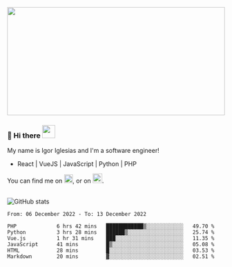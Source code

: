 <img src="https://c.tenor.com/KjVxfRrrncUAAAAd/matrix.gif" width="100%" height="250px">

### 🔭 Hi there <img src="https://raw.githubusercontent.com/MartinHeinz/MartinHeinz/master/wave.gif" width="30px">


My name is Igor Iglesias and I'm a software engineer!
<br>

<ul>
  <li> React | VueJS | JavaScript | Python | PHP </li>
</ul>
You can find me on <a href="https://twitter.com/IgorIglesias5"><img src="https://i.imgur.com/JLLlB5S.png" width="20px"></a>, or on <a href="https://www.linkedin.com/in/igor-iglesias-62478428/"><img src="https://i.imgur.com/PXyIkWx.png" width="22px"></a>.

<br>
<br>

![GitHub stats](https://github-readme-stats.vercel.app/api?username=igoiglesias&show_icons=true&count_private=true&theme=chartreuse-dark&hide_title=true)

<!--START_SECTION:waka-->

```text
From: 06 December 2022 - To: 13 December 2022

PHP             6 hrs 42 mins   ████████████▒░░░░░░░░░░░░   49.70 %
Python          3 hrs 28 mins   ██████▒░░░░░░░░░░░░░░░░░░   25.74 %
Vue.js          1 hr 31 mins    ███░░░░░░░░░░░░░░░░░░░░░░   11.35 %
JavaScript      41 mins         █▒░░░░░░░░░░░░░░░░░░░░░░░   05.08 %
HTML            28 mins         █░░░░░░░░░░░░░░░░░░░░░░░░   03.53 %
Markdown        20 mins         ▓░░░░░░░░░░░░░░░░░░░░░░░░   02.51 %
```

<!--END_SECTION:waka-->
